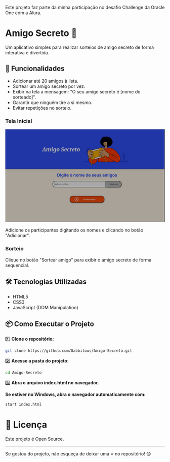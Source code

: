 Este projeto faz parte da minha participação no desafio Challenge da Oracle One com a Alura.

# Amigo Secreto 🎁

Um aplicativo simples para realizar sorteios de amigo secreto de forma interativa e divertida.

## 🚀 Funcionalidades

- Adicionar até 20 amigos à lista.
- Sortear um amigo secreto por vez.
- Exibir na tela a mensagem: "O seu amigo secreto é [nome do sorteado]".
- Garantir que ninguém tire a si mesmo.
- Evitar repetições no sorteio.

### Tela Inicial

![Tela Inicial do Amigo Secreto](screenshot_tela_inicial.jpg)

Adicione os participantes digitando os nomes e clicando no botão "Adicionar".

### Sorteio
Clique no botão "Sortear amigo" para exibir o amigo secreto de forma sequencial.

## 🛠️ Tecnologias Utilizadas

- HTML5
- CSS3
- JavaScript (DOM Manipulation)

## 📦 Como Executar o Projeto

1️⃣ **Clone o repositório:**  
```sh
git clone https://github.com/Gabbitous/Amigo-Secreto.git
```
2️⃣ **Acesse a pasta do projeto:**
```sh
cd Amigo-Secreto
```
3️⃣ **Abra o arquivo index.html no navegador.**

   **Se estiver no Windows, abra o navegador automaticamente com:**  
```sh
start index.html
```
# 📜 Licença

Este projeto é Open Source.

---

Se gostou do projeto, não esqueça de deixar uma ⭐ no repositório! 😊

